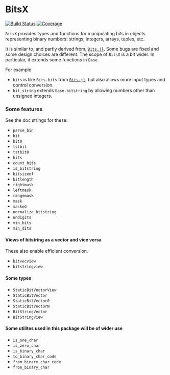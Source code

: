 # BitsX

[![Build Status](https://github.com/jlapeyre/BitsX.jl/actions/workflows/CI.yml/badge.svg?branch=main)](https://github.com/jlapeyre/BitsX.jl/actions/workflows/CI.yml?query=branch%3Amain)
[![Coverage](https://codecov.io/gh/jlapeyre/BitsX.jl/branch/main/graph/badge.svg)](https://codecov.io/gh/jlapeyre/BitsX.jl)

`BitsX` provides types and functions for manipulating bits in objects representing binary numbers: strings, integers,
arrays, tuples, etc.

It is similar to, and partly derived from, [`Bits.jl`](https://github.com/rfourquet/Bits.jl).
Some bugs are fixed and some design choices are different.
The scope of `BitsX` is a bit wider. In particular, it extends some functions in `Base`.

For example

* `bits` is like `Bits.bits` from [`Bits.jl`](https://github.com/rfourquet/Bits.jl), but also allows more input types
   and control conversion.
* `bit_string` extends `Base.bitstring` by allowing numbers other than unsigned integers.

### Some features

See the doc strings for these:

* `parse_bin`
* `bit`
* `bit0`
* `tstbit`
* `tstbit0`
* `bits`
* `count_bits`
* `is_bitstring`
* `bitsizeof`
* `bitlength`
* `rightmask`
* `leftmask`
* `rangemask`
* `mask`
* `masked`
* `normalize_bitstring`
* `undigits`
* `min_bits`
* `min_dits`

#### Views of bitstring as a vector and vice versa

These also enable efficient conversion.

* `bitvecview`
* `bitstringview`

#### Some types

* `StaticBitVectorView`
* `StaticBitVector`
* `StaticBitVector0`
* `StaticBitVectorN`
* `BitStringVector`
* `BitStringView`

#### Some utilites used in this package will be of wider use

* `is_one_char`
* `is_zero_char`
* `is_binary_char`
* `to_binary_char_code`
* `from_binary_char_code`
* `from_binary_char`
